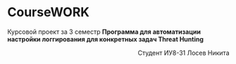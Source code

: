 # CourseWORK
Курсовой проект за 3 семестр
**Программа для автоматизации настройки логгирования для конкретных задач Threat Hunting**


<div dir="rtl">Студент ИУ8-31 Лосев Никита</div>
